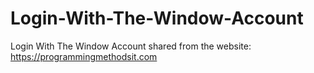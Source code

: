 # Login-With-The-Window-Account
Login With The Window Account
shared from the website: https://programmingmethodsit.com

